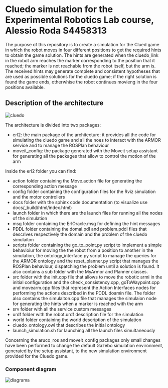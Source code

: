 # Cluedo simulation for the Experimental Robotics Lab course, Alessio Roda S4458313
The purpose of this repository is to create a simulation for the Clued game in which the robot moves in four different positions to get the required hints
to obtain the game solution. The hints are generated when the cluedo_link in the robot arm reaches the marker corresponding to the position that it reached; 
the marker is not reachable from the robot itself, but the arm is. The received hints may generate complete and consistent hypotheses that are used as 
possible solutions for the cluedo game; if the right solution is found the game ends, otherwhise the robot continues movieng in the four positions available.


## Description of the architecture

![cluedo](https://user-images.githubusercontent.com/48511957/142238407-b648df07-2806-474c-a22e-d787d1638970.jpg)

The architecture is divided into two packages:
* erl2: the main package of the architecture: it provides all the code for simulating the cluedo game and all the noes to interact with the ARMOR service and to manage the ROSPlan behaviour
* moveit_config: the package generated with the Moveit setup assistant for generating all the packages that allow to control the motion of the arm

Inside the erl2 folder you can find:
* action folder containing the Move.action file for generating the corresponding action message
* config folder containing the configuration files for the Rviz simulation and the motor controllers
* docs folder with the sphinx code documentation (to visualize use docs/_build/html/index.html)
* launch folder in which there are the launch files for running all the nodes of the simulation
* msg folder containing the ErlOracle.msg for defining the hint messages
* PDDL folder containing the domai.pdl and problem.pddl files that descrives respectively the domain and the problem of the cluedo simulaiton
* scripts folder containing the go_to_point.py script to implement a simple behavioiur for moving the the robot from a position to another in the simulation, the ontology_interface.py script to manage the queries for the ARMOR ontology and the reset_planner.py script that manages the ROSPlan behaviour, dispatching the problem until a solution is found. It also contains a sub folder with the MyArmor and Planner classes.
* src folder with the init.cpp file that allows to move the robotic armi in the initial configuration and the check_consistency.cpp, goToWaypoint.cpp and movearm.cpp files that represent the Action Interfaces nodes for performing the actions described in the PDDL doamin file. The folder also contains the simulaiton.cpp file that manages the simulaion node for generating the hints when a marker is reached with the arm 
* srv folder with all the service custom messages
* urdf folder with the robot.urdf description file for the simulation
* world folder containing the world description of the simulation
* cluedo_ontology.owl that describes the initial ontology
* launch_simulation.sh for launching all the launch files simultaneously

Concerning the aruco_ros and moveit_config packages only small changes have been performed to change the default Gazebo simulation environment, generated by the setup assistant, to the new simulation environment provided for the Cluedo game.

### Component diagram
![diagrama](https://user-images.githubusercontent.com/48511957/193607102-b42e262c-09f4-4b76-aec0-c280b9c684d0.png)

